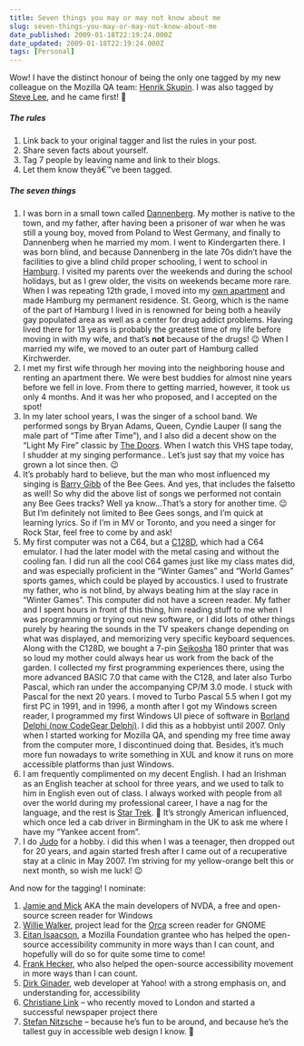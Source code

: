 ```yaml
---
title: Seven things you may or may not know about me
slug: seven-things-you-may-or-may-not-know-about-me
date_published: 2009-01-18T22:19:24.000Z
date_updated: 2009-01-18T22:19:24.000Z
tags: [Personal]
---
```


Wow! I have the distinct honour of being the only one tagged by my new colleague on the Mozilla QA team: [Henrik Skupin](http://www.hskupin.info/2009/01/18/7-things-about-me/). I was also tagged by [Steve Lee](http://eduspaces.net/stevelee/weblog/555790.html), and he came first! 🙂

##### The rules

1. Link back to your original tagger and list the rules in your post.
2. Share seven facts about yourself.
3. Tag 7 people by leaving name and link to their blogs.
4. Let them know theyâ€™ve been tagged.

##### The seven things

1. I was born in a small town called [Dannenberg](http://en.wikipedia.org/wiki/Dannenberg). My mother is native to the town, and my father, after having been a prisoner of war when he was still a young boy, moved from Poland to West Germany, and finally to Dannenberg when he married my mom. I went to Kindergarten there. I was born blind, and because Dannenberg in the late 70s didn&#8217;t have the facilities to give a blind child proper schooling, I went to school in [Hamburg](http://en.wikipedia.org/wiki/Hamburg). I visited my parents over the weekends and during the school holidays, but as I grew older, the visits on weekends became more rare. When I was repeating 12th grade, I moved into my [own apartment](http://maps.google.com/maps?f=q&amp;source=s_q&amp;hl=en&amp;q=&amp;jsv=141e&amp;sll=37.0625,-95.677068&amp;sspn=31.839416,56.601563&amp;ie=UTF8&amp;geocode=FdAwMQMd8-qYAA&amp;split=0) and made Hamburg my permanent residence. St. Georg, which is the name of the part of Hamburg I lived in is renowned for being both a heavily gay populated area as well as a center for drug addict problems. Having lived there for 13 years is probably the greatest time of my life before moving in with my wife, and that&#8217;s **not** because of the drugs! 😉 When I married my wife, we moved to an outer part of Hamburg called Kirchwerder.
2. I met my first wife through her moving into the neighboring house and renting an apartment there. We were best buddies for almost nine years before we fell in love. From there to getting married, however, it took us only 4 months. And it was her who proposed, and I accepted on the spot!
3. In my later school years, I was the singer of a school band. We performed songs by Bryan Adams, Queen, Cyndie Lauper (I sang the male part of &#8220;Time after Time&#8221;), and I also did a decent show on the &#8220;Light My Fire&#8221; classic by [The Doors](http://en.wikipedia.org/wiki/The_doors). When I watch this VHS tape today, I shudder at my singing performance.. Let&#8217;s just say that my voice has grown a lot since then. 😉
4. It&#8217;s probably hard to believe, but the man who most influenced my singing is [Barry Gibb](http://en.wikipedia.org/wiki/Barry_Gibb) of the Bee Gees. And yes, that includes the falsetto as well! So why did the above list of songs we performed not contain any Bee Gees tracks? Well ya know&#8230;That&#8217;s a story for another time. 😉 But I&#8217;m definitely not limited to Bee Gees songs, and I&#8217;m quick at learning lyrics. So if I&#8217;m in MV or Toronto, and you need a singer for Rock Star, feel free to come by and ask!
5. My first computer was not a C64, but a [C128D](http://en.wikipedia.org/wiki/Commodore_128), which had a C64 emulator. I had the later model with the metal casing and without the cooling fan. I did run all the cool C64 games just like my class mates did, and was especially proficient in the &#8220;Winter Games&#8221; and &#8220;World Games&#8221; sports games, which could be played by accoustics. I used to frustrate my father, who is not blind, by always beating him at the slay race in &#8220;Winter Games&#8221;. This computer did not have a screen reader. My father and I spent hours in front of this thing, him reading stuff to me when I was programming or trying out new software, or I did lots of other things purely by hearing the sounds in the TV speakers change depending on what was displayed, and memorizing very specific keyboard sequences. Along with the C128D, we bought a 7-pin [Seikosha](http://en.wikipedia.org/wiki/Seikosha) 180 printer that was so loud my mother could always hear us work from the back of the garden. I collected my first programming experiences there, using the more advanced BASIC 7.0 that came with the C128, and later also Turbo Pascal, which ran under the accompanying CP/M 3.0 mode. I stuck with Pascal for the next 20 years. I moved to Turbo Pascal 5.5 when I got my first PC in 1991, and in 1996, a month after I got my Windows screen reader, I programmed my first Windows UI piece of software in [Borland Delphi (now CodeGear Delphi)](http://en.wikipedia.org/wiki/CodeGear_Delphi). I did this as a hobbyist until 2007. Only when I started working for Mozilla QA, and spending my free time away from the computer more, I discontinued doing that. Besides, it&#8217;s much more fun nowadays to write something in XUL and know it runs on more accessible platforms than just Windows.
6. I am frequently complimented on my decent English. I had an Irishman as an English teacher at school for three years, and we used to talk to him in English even out of class. I always worked with people from all over the world during my professional career, I have a nag for the language, and the rest is [Star Trek](http://www.startrek.com). 🙂 It&#8217;s strongly American influenced, which once led a cab driver in Birmingham in the UK to ask me where I have my &#8220;Yankee accent from&#8221;.
7. I do [Judo](http://en.wikipedia.org/wiki/Judo) for a hobby. i did this when I was a teenager, then dropped out for 20 years, and again started fresh after I came out of a recuperative stay at a clinic in May 2007. I&#8217;m striving for my yellow-orange belt this or next month, so wish me luck! 😉

And now for the tagging! I nominate:

1. [Jamie and Mick](http://www.nvda-project.org/blog) AKA the main developers of NVDA, a free and open-source screen reader for Windows
2. [Willie Walker](http://blogs.sun.com/wwalker/), project lead for the [Orca](http://live.gnome.org/Orca) screen reader for GNOME
3. [Eitan Isaacson](http://monotonous.org/), a Mozilla Foundation grantee who has helped the open-source accessibility community in more ways than I can count, and hopefully will do so for quite some time to come!
4. [Frank Hecker](http://blog.hecker.org/), who also helped the open-source accessibility movement in more ways than I can count.
5. [Dirk Ginader](http://blog.ginader.de/), web developer at Yahoo! with a strong emphasis on, and understanding for, accessibility
6. [Christiane Link](http://www.behindertenparkplatz.de/) &#8211; who recently moved to London and started a successful newspaper project there
7. [Stefan Nitzsche](http://blog.nitzsche.info/) &#8211; because he&#8217;s fun to be around, and because he&#8217;s the tallest guy in accessible web design I know. 🙂
